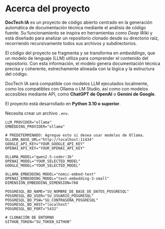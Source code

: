 # Acerca del proyecto
**DocTech IA** es un proyecto de código abierto centrado en la generación automática de documentación técnica mediante el análisis de código fuente. Su funcionamiento se inspira en herramientas como _Deep Wiki_ y está diseñado para analizar un repositorio clonado desde su directorio raíz, recorriendo recursivamente todos sus archivos y subdirectorios.

El código del proyecto se fragmenta y se transforma en _embeddings_, que un modelo de lenguaje (LLM) utiliza para comprender el contenido del repositorio. Con esta información, el modelo genera documentación técnica precisa y coherente, estrechamente alineada con la lógica y la estructura del código.

DocTech IA será compatible con modelos LLM ejecutados localmente, como los compatibles con Ollama o LM Studio, así como con modelos accesibles mediante API, como **ChatGPT de OpenAI** o **Gemini de Google**.

El proyecto está desarrollado en **Python 3.10 o superior**.

Necesita crear un archivo `.env`.

```env
LLM_PROVIDER="ollama"
EMBEDDING_PROVIDER="ollama"

# PREDETERMINADO: Agregue esto si desea usar modelos de Ollama.
OLLAMA_BASE_URL="http://localhost:11434"
GOOGLE_API_KEY="YOUR_GOOGLE_API_KEY"
OPENAI_API_KEY="YOUR_OPENAI_API_KEY"

OLLAMA_MODEL="qwen2.5-coder:3b"
OPENAI_MODEL="YOUR_SELECTED_MODEL"
GOOGLE_MODEL="YOUR_SELECTED_MODEL"

OLLAMA_EMBEDDING_MODEL="nomic-embed-text"
OPENAI_EMBEDDING_MODEL="text-embedding-3-small"
DIMENSIÓN_EMBEDDING_DIMENSION=768

POSGRESQL_BD_NAME="SU_NOMBRE_DE_BASE_DE_DATOS_POSGRESQL"
POSGRESQL_BD_USER="SU_USUARIO_POSGRESQL"
POSGRESQL_BD_PSW="SU_CONTRASEÑA_POSGRESQL"
POSGRESQL_BD_HOST="localhost"
POSGRESQL_BD_PORT="5432"

# CLONACIÓN DE ENTORNO
GITHUB_TOKEN="SU_TOKEN_GITHUB"
```